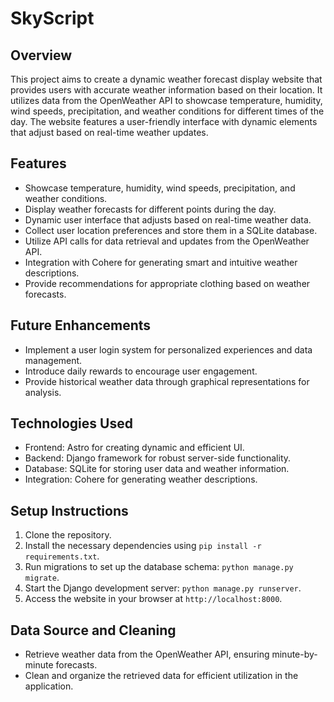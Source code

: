 # SkyScript

## Overview
This project aims to create a dynamic weather forecast display website that provides users with accurate weather information based on their location. It utilizes data from the OpenWeather API to showcase temperature, humidity, wind speeds, precipitation, and weather conditions for different times of the day. The website features a user-friendly interface with dynamic elements that adjust based on real-time weather updates.

## Features
- Showcase temperature, humidity, wind speeds, precipitation, and weather conditions.
- Display weather forecasts for different points during the day.
- Dynamic user interface that adjusts based on real-time weather data.
- Collect user location preferences and store them in a SQLite database.
- Utilize API calls for data retrieval and updates from the OpenWeather API.
- Integration with Cohere for generating smart and intuitive weather descriptions.
- Provide recommendations for appropriate clothing based on weather forecasts.

## Future Enhancements
- Implement a user login system for personalized experiences and data management.
- Introduce daily rewards to encourage user engagement.
- Provide historical weather data through graphical representations for analysis.

## Technologies Used
- Frontend: Astro for creating dynamic and efficient UI.
- Backend: Django framework for robust server-side functionality.
- Database: SQLite for storing user data and weather information.
- Integration: Cohere for generating weather descriptions.

## Setup Instructions
1. Clone the repository.
2. Install the necessary dependencies using `pip install -r requirements.txt`.
3. Run migrations to set up the database schema: `python manage.py migrate`.
4. Start the Django development server: `python manage.py runserver`.
5. Access the website in your browser at `http://localhost:8000`.

## Data Source and Cleaning
- Retrieve weather data from the OpenWeather API, ensuring minute-by-minute forecasts.
- Clean and organize the retrieved data for efficient utilization in the application.



